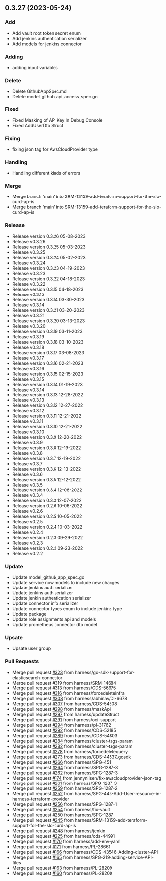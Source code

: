 
<a name="0.3.27"></a>
## 0.3.27 (2023-05-24)

### Add

* Add vault root token secret enum
* Add jenkins authentication serializer
* Add models for jenkins connector

### Adding

* adding input variables

### Delete

* Delete GithubAppSpec.md
* Delete model_github_api_access_spec.go

### Fixed

* Fixed Masking of API Key In Debug Console
* Fixed AddUserDto Struct

### Fixing

* fixing json tag for AwsCloudProvider type

### Handling

* Handling different kinds of errors

### Merge

* Merge branch 'main' into SRM-13159-add-teraform-support-for-the-slo-curd-ap-is
* Merge branch 'main' into SRM-13159-add-teraform-support-for-the-slo-curd-ap-is

### Release

* Release version 0.3.26 05-08-2023
* Release v0.3.26
* Release version 0.3.25 05-03-2023
* Release v0.3.25
* Release version 0.3.24 05-02-2023
* Release v0.3.24
* Release version 0.3.23 04-19-2023
* Release v0.3.23
* Release version 0.3.22 04-18-2023
* Release v0.3.22
* Release version 0.3.15 04-18-2023
* Release v0.3.15
* Release version 0.3.14 03-30-2023
* Release v0.3.14
* Release version 0.3.21 03-20-2023
* Release v0.3.21
* Release version 0.3.20 03-13-2023
* Release v0.3.20
* Release version 0.3.19 03-11-2023
* Release v0.3.19
* Release version 0.3.18 03-10-2023
* Release v0.3.18
* Release version 0.3.17 03-08-2023
* Release v0.3.17
* Release version 0.3.16 02-21-2023
* Release v0.3.16
* Release version 0.3.15 02-15-2023
* Release v0.3.15
* Release version 0.3.14 01-19-2023
* Release v0.3.14
* Release version 0.3.13 12-28-2022
* Release v0.3.13
* Release version 0.3.12 12-27-2022
* Release v0.3.12
* Release version 0.3.11 12-21-2022
* Release v0.3.11
* Release version 0.3.10 12-21-2022
* Release v0.3.10
* Release version 0.3.9 12-20-2022
* Release v0.3.9
* Release version 0.3.8 12-19-2022
* Release v0.3.8
* Release version 0.3.7 12-19-2022
* Release v0.3.7
* Release version 0.3.6 12-13-2022
* Release v0.3.6
* Release version 0.3.5 12-12-2022
* Release v0.3.5
* Release version 0.3.4 12-08-2022
* Release v0.3.4
* Release version 0.3.3 12-07-2022
* Release version 0.2.6 10-06-2022
* Release v0.2.6
* Release version 0.2.5 10-05-2022
* Release v0.2.5
* Release version 0.2.4 10-03-2022
* Release v0.2.4
* Release version 0.2.3 09-29-2022
* Release v0.2.3
* Release version 0.2.2 09-23-2022
* Release v0.2.2

### Update

* Update model_github_app_spec.go
* Update service now models to include new changes
* Update jenkins auth serializer
* Update jenkins auth serializer
* Update jenkin authentication serializer
* Update connector info serializer
* Update connector types enum to include jenkins type
* Update package
* Update role assignments api and models
* Update prometheus connector dto model

### Upsate

* Upsate user group

### Pull Requests

* Merge pull request [#323](https://github.com/harness/harness-go-sdk/issues/323) from harness/go-sdk-support-for-elasticsearch-connector
* Merge pull request [#319](https://github.com/harness/harness-go-sdk/issues/319) from harness/SRM-14684
* Merge pull request [#313](https://github.com/harness/harness-go-sdk/issues/313) from harness/CDS-56975
* Merge pull request [#316](https://github.com/harness/harness-go-sdk/issues/316) from harness/forcedeleteinfra
* Merge pull request [#308](https://github.com/harness/harness-go-sdk/issues/308) from harness/abhinav/CI-6678
* Merge pull request [#307](https://github.com/harness/harness-go-sdk/issues/307) from harness/CDS-54508
* Merge pull request [#298](https://github.com/harness/harness-go-sdk/issues/298) from harness/maskApi
* Merge pull request [#297](https://github.com/harness/harness-go-sdk/issues/297) from harness/updateStruct
* Merge pull request [#291](https://github.com/harness/harness-go-sdk/issues/291) from harness/oci-support
* Merge pull request [#294](https://github.com/harness/harness-go-sdk/issues/294) from harness/pl-31762
* Merge pull request [#292](https://github.com/harness/harness-go-sdk/issues/292) from harness/CDS-52185
* Merge pull request [#289](https://github.com/harness/harness-go-sdk/issues/289) from harness/CDS-54803
* Merge pull request [#284](https://github.com/harness/harness-go-sdk/issues/284) from harness/cluster-tags-param
* Merge pull request [#282](https://github.com/harness/harness-go-sdk/issues/282) from harness/cluster-tags-param
* Merge pull request [#278](https://github.com/harness/harness-go-sdk/issues/278) from harness/forcedeletequery
* Merge pull request [#273](https://github.com/harness/harness-go-sdk/issues/273) from harness/CDS-44537_gosdk
* Merge pull request [#266](https://github.com/harness/harness-go-sdk/issues/266) from harness/SPG-451
* Merge pull request [#264](https://github.com/harness/harness-go-sdk/issues/264) from harness/SPG-1287-3
* Merge pull request [#262](https://github.com/harness/harness-go-sdk/issues/262) from harness/SPG-1287-3
* Merge pull request [#174](https://github.com/harness/harness-go-sdk/issues/174) from jennynilsen/fix-awscloudprovider-json-tag
* Merge pull request [#261](https://github.com/harness/harness-go-sdk/issues/261) from harness/SPG-1287-3
* Merge pull request [#259](https://github.com/harness/harness-go-sdk/issues/259) from harness/SPG-1287-2
* Merge pull request [#252](https://github.com/harness/harness-go-sdk/issues/252) from harness/SPG-443-Add-User-resource-in-harness-terraform-provider
* Merge pull request [#256](https://github.com/harness/harness-go-sdk/issues/256) from harness/SPG-1287-1
* Merge pull request [#254](https://github.com/harness/harness-go-sdk/issues/254) from harness/fix-vault
* Merge pull request [#250](https://github.com/harness/harness-go-sdk/issues/250) from harness/SPG-1287
* Merge pull request [#245](https://github.com/harness/harness-go-sdk/issues/245) from harness/SRM-13159-add-teraform-support-for-the-slo-curd-ap-is
* Merge pull request [#248](https://github.com/harness/harness-go-sdk/issues/248) from harness/jenkin
* Merge pull request [#225](https://github.com/harness/harness-go-sdk/issues/225) from harness/cds-44991
* Merge pull request [#170](https://github.com/harness/harness-go-sdk/issues/170) from harness/add-env-yaml
* Merge pull request [#171](https://github.com/harness/harness-go-sdk/issues/171) from harness/PL-28661
* Merge pull request [#166](https://github.com/harness/harness-go-sdk/issues/166) from harness/CDS-43546-Adding-cluster-API
* Merge pull request [#165](https://github.com/harness/harness-go-sdk/issues/165) from harness/SPG-219-adding-service-API-files
* Merge pull request [#163](https://github.com/harness/harness-go-sdk/issues/163) from harness/PL-28209
* Merge pull request [#160](https://github.com/harness/harness-go-sdk/issues/160) from harness/PL-28209

